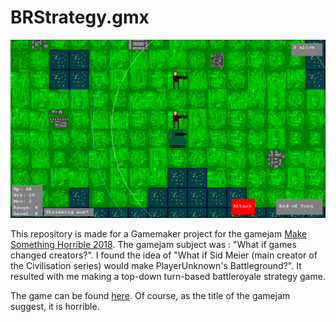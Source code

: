 # BRStrategy.gmx

![Screenshot of the game](screenshot.png)

This repository is made for a Gamemaker project for the gamejam [Make Something Horrible 2018](https://itch.io/jam/make-something-horrible-2018). The gamejam subject was : "What if games changed creators?". I found the idea of "What if Sid Meier (main creator of the Civilisation series) would make PlayerUnknown's Battleground?". It resulted with me making a top-down turn-based battleroyale strategy game.

The game can be found [here](https://deluvi.itch.io/cid-le-meilleurs-battleground). Of course, as the title of the gamejam suggest, it is horrible.
